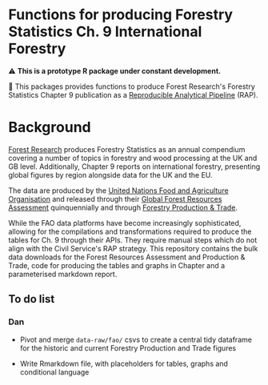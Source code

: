 # Functions for producing Forestry Statistics Ch. 9 International Forestry

:warning: **This is a prototype R package under constant development.**

:evergreen_tree: This packages provides functions to produce Forest Research's Forestry Statistics Chapter 9 publication as a [Reproducible Analytical Pipeline](https://dataingovernment.blog.gov.uk/2017/03/27/reproducible-analytical-pipeline/) (RAP).


# Background

[Forest Research](https://www.forestresearch.gov.uk/) produces Forestry Statistics as an annual compendium covering a number of topics in forestry and wood processing at the UK and GB level. Additionally, Chapter 9 reports on international forestry, presenting global figures by region alongside data for the UK and the EU.

The data are produced by the [United Nations Food and Agriculture Organisation](https://www.fao.org/home/en/) and released through their [Global Forest Resources Assessment](https://www.fao.org/forest-resources-assessment/en/) quinquennially and through [Forestry Production & Trade](https://www.fao.org/forestry/statistics/en/).

While the FAO data platforms have become increasingly sophisticated, allowing for the compilations and transformations required to produce the tables for Ch. 9 through their APIs. They require manual steps which do not align with the Civil Service's RAP strategy. This repository contains the bulk data downloads for the Forest Resources Assessment and Production & Trade, code for producing the tables and graphs in Chapter and a parameterised markdown report.


## To do list

### Dan

- Pivot and merge `data-raw/fao/` csvs to create a central tidy dataframe for the historic and current Forestry Production and Trade figures

- Write Rmarkdown file, with placeholders for tables, graphs and conditional language




